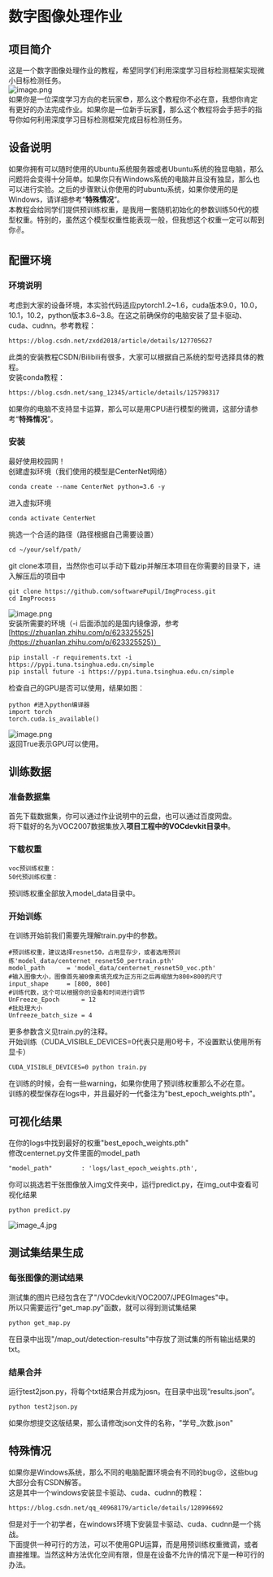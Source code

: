 <a name="FtQ82"></a>
# 数字图像处理作业
<a name="ResGY"></a>
## 项目简介
这是一个数字图像处理作业的教程，希望同学们利用深度学习目标检测框架实现微小目标检测任务。<br />![image.png](pic/image_2.jpg)<br />如果你是一位深度学习方向的老玩家😎，那么这个教程你不必在意，我想你肯定有更好的办法完成作业。如果你是一位新手玩家🤩，那么这个教程将会手把手的指导你如何利用深度学习目标检测框架完成目标检测任务。
<a name="SEZMX"></a>
## 设备说明
如果你拥有可以随时使用的Ubuntu系统服务器或者Ubuntu系统的独显电脑，那么问题将会变得十分简单。如果你只有Windows系统的电脑并且没有独显，那么也可以进行实验。之后的步骤默认你使用的时ubuntu系统，如果你使用的是Windows，请详细参考“**特殊情况**”。<br />本教程会给同学们提供预训练权重，是我用一套随机初始化的参数训练50代的模型权重。特别的，虽然这个模型权重性能表现一般，但我想这个权重一定可以帮到你✌️。
<a name="rZPmZ"></a>
## 配置环境
<a name="VJusC"></a>
### 环境说明
考虑到大家的设备环境，本实验代码适应pytorch1.2~1.6，cuda版本9.0，10.0，10.1，10.2，python版本3.6~3.8。在这之前确保你的电脑安装了显卡驱动、cuda、cudnn。参考教程：
```
https://blog.csdn.net/zxdd2018/article/details/127705627
```
此类的安装教程CSDN/Bilibili有很多，大家可以根据自己系统的型号选择具体的教程。<br />安装conda教程：
```
https://blog.csdn.net/sang_12345/article/details/125798317
```
如果你的电脑不支持显卡运算，那么可以是用CPU进行模型的微调，这部分请参考“**特殊情况**”。
<a name="q65Ff"></a>
### 安装
最好使用校园网！<br />创建虚拟环境（我们使用的模型是CenterNet网络）
```
conda create --name CenterNet python=3.6 -y
```
进入虚拟环境
```
conda activate CenterNet
```
挑选一个合适的路径（路径根据自己需要设置）
```
cd ~/your/self/path/
```
git clone本项目，当然你也可以手动下载zip并解压本项目在你需要的目录下，进入解压后的项目中
```
git clone https://github.com/softwarePupil/ImgProcess.git
cd ImgProcess
```
![image.png](pic/image_1.jpg)<br />安装所需要的环境（-i 后面添加的是国内镜像源，参考[https://zhuanlan.zhihu.com/p/623325525](https://zhuanlan.zhihu.com/p/623325525)）
```
pip install -r requirements.txt -i https://pypi.tuna.tsinghua.edu.cn/simple
pip install future -i https://pypi.tuna.tsinghua.edu.cn/simple
```
检查自己的GPU是否可以使用，结果如图：
```
python #进入python编译器
import torch
torch.cuda.is_available()
```
![image.png](pic/image_3.jpg)<br />返回True表示GPU可以使用。
<a name="Djnyr"></a>
## 训练数据
<a name="gPQli"></a>
### 准备数据集
首先下载数据集，你可以通过作业说明中的云盘，也可以通过百度网盘。<br />将下载好的名为VOC2007数据集放入**项目工程中的VOCdevkit目录中**。
<a name="u93E6"></a>
### 下载权重
```
voc预训练权重：
50代预训练权重：
```
预训练权重全部放入model_data目录中。
<a name="uJjUV"></a>
### 开始训练
在训练开始前我们需要先理解train.py中的参数。
```
#预训练权重，建议选择resnet50，占用显存少，或者选用预训练'model_data/centernet_resnet50_pertrain.pth'
model_path      = 'model_data/centernet_resnet50_voc.pth'
#输入图像大小，图像首先被0像素填充成为正方形之后再缩放为800×800的尺寸
input_shape     = [800, 800]
#训练代数，这个可以根据你的设备和时间进行调节
UnFreeze_Epoch      = 12
#批处理大小
Unfreeze_batch_size = 4
```
更多参数含义见train.py的注释。<br />开始训练（CUDA_VISIBLE_DEVICES=0代表只是用0号卡，不设置默认使用所有显卡）
```
CUDA_VISIBLE_DEVICES=0 python train.py
```
在训练的时候，会有一些warning，如果你使用了预训练权重那么不必在意。<br />训练的模型保存在logs中，并且最好的一代备注为"best_epoch_weights.pth"。
<a name="bxOuh"></a>
## 可视化结果
在你的logs中找到最好的权重"best_epoch_weights.pth"<br />修改centernet.py文件里面的model_path
```
"model_path"        : 'logs/last_epoch_weights.pth',
```
你可以挑选若干张图像放入img文件夹中，运行predict.py，在img_out中查看可视化结果
```
python predict.py
```
![image_4.jpg](pic/image_4.jpg)
<a name="kuy6N"></a>
## 测试集结果生成
<a name="ueBuC"></a>
### 每张图像的测试结果
测试集的图片已经包含在了"/VOCdevkit/VOC2007/JPEGImages"中。<br />所以只需要运行"get_map.py"函数，就可以得到测试集结果
```
python get_map.py
```
在目录中出现"/map_out/detection-results"中存放了测试集的所有输出结果的txt。
<a name="JyhH3"></a>
### 结果合并
运行test2json.py，将每个txt结果合并成为josn。在目录中出现“results.json”。
```
python test2json.py
```
如果你想提交这版结果，那么请修改json文件的名称，"学号_次数.json"
<a name="TSAoM"></a>
## 特殊情况
如果你是Windows系统，那么不同的电脑配置环境会有不同的bug😢，这些bug大部分会有CSDN解答。<br />这是其中一个windows安装显卡驱动、cuda、cudnn的教程：
```
https://blog.csdn.net/qq_40968179/article/details/128996692
```
但是对于一个初学者，在windows环境下安装显卡驱动、cuda、cudnn是一个挑战。<br />下面提供一种可行的方法，可以不使用GPU运算，而是用预训练权重微调，或者直接推理。当然这种方法优化空间有限，但是在设备不允许的情况下是一种可行的办法。
